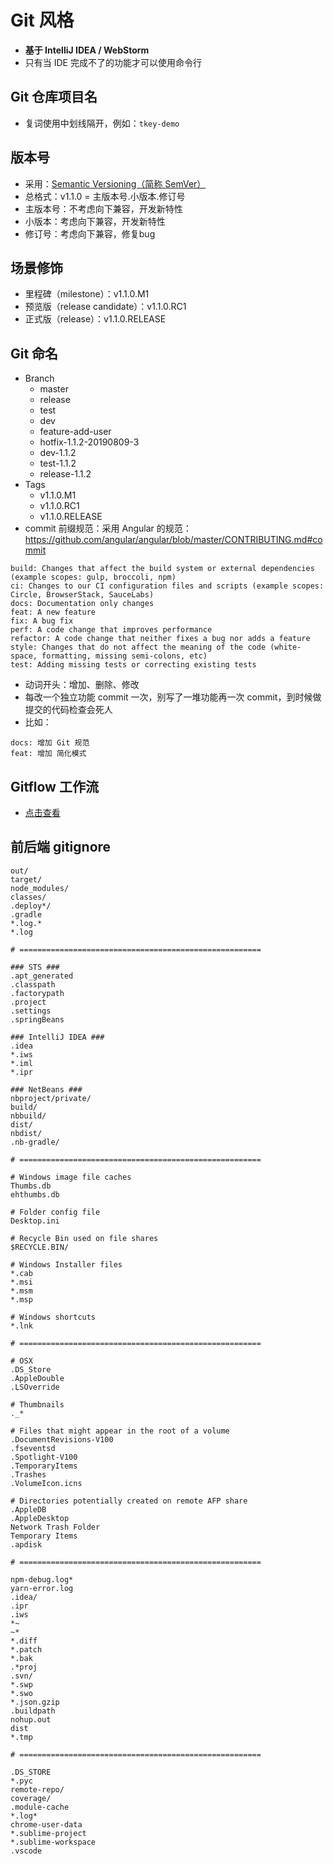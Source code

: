 
# Git 风格

- **基于 IntelliJ IDEA / WebStorm**
- 只有当 IDE 完成不了的功能才可以使用命令行

## Git 仓库项目名

- 复词使用中划线隔开，例如：`tkey-demo`

## 版本号

- 采用：[Semantic Versioning（简称 SemVer）](https://semver.org/)
- 总格式：v1.1.0 = 主版本号.小版本.修订号
- 主版本号：不考虑向下兼容，开发新特性
- 小版本：考虑向下兼容，开发新特性
- 修订号：考虑向下兼容，修复bug

## 场景修饰

- 里程碑（milestone）：v1.1.0.M1
- 预览版（release candidate）：v1.1.0.RC1
- 正式版（release）：v1.1.0.RELEASE

## Git 命名

- Branch
    - master
    - release
    - test
    - dev
    - feature-add-user
    - hotfix-1.1.2-20190809-3
    - dev-1.1.2
    - test-1.1.2
    - release-1.1.2
- Tags
    - v1.1.0.M1
    - v1.1.0.RC1
    - v1.1.0.RELEASE
- commit 前缀规范：采用 Angular 的规范：<https://github.com/angular/angular/blob/master/CONTRIBUTING.md#commit>

```
build: Changes that affect the build system or external dependencies (example scopes: gulp, broccoli, npm)
ci: Changes to our CI configuration files and scripts (example scopes: Circle, BrowserStack, SauceLabs)
docs: Documentation only changes
feat: A new feature
fix: A bug fix
perf: A code change that improves performance
refactor: A code change that neither fixes a bug nor adds a feature
style: Changes that do not affect the meaning of the code (white-space, formatting, missing semi-colons, etc)
test: Adding missing tests or correcting existing tests
```

- 动词开头：增加、删除、修改
- 每改一个独立功能 commit 一次，别写了一堆功能再一次 commit，到时候做提交的代码检查会死人
- 比如：

```
docs: 增加 Git 规范
feat: 增加 简化模式
```

## Gitflow 工作流

- [点击查看](https://github.com/judasn/IntelliJ-IDEA-Tutorial/blob/master/vcs-introduce.md#git-flow-%E7%9A%84%E4%BB%8B%E7%BB%8D)

## 前后端 gitignore

```
out/
target/
node_modules/
classes/
.deploy*/
.gradle
*.log.*
*.log

# ======================================================

### STS ###
.apt_generated
.classpath
.factorypath
.project
.settings
.springBeans

### IntelliJ IDEA ###
.idea
*.iws
*.iml
*.ipr

### NetBeans ###
nbproject/private/
build/
nbbuild/
dist/
nbdist/
.nb-gradle/

# ======================================================

# Windows image file caches
Thumbs.db
ehthumbs.db

# Folder config file
Desktop.ini

# Recycle Bin used on file shares
$RECYCLE.BIN/

# Windows Installer files
*.cab
*.msi
*.msm
*.msp

# Windows shortcuts
*.lnk

# ======================================================

# OSX
.DS_Store
.AppleDouble
.LSOverride

# Thumbnails
._*

# Files that might appear in the root of a volume
.DocumentRevisions-V100
.fseventsd
.Spotlight-V100
.TemporaryItems
.Trashes
.VolumeIcon.icns

# Directories potentially created on remote AFP share
.AppleDB
.AppleDesktop
Network Trash Folder
Temporary Items
.apdisk

# ======================================================

npm-debug.log*
yarn-error.log
.idea/
.ipr
.iws
*~
~*
*.diff
*.patch
*.bak
.*proj
.svn/
*.swp
*.swo
*.json.gzip
.buildpath
nohup.out
dist
*.tmp

# ======================================================

.DS_STORE
*.pyc
remote-repo/
coverage/
.module-cache
*.log*
chrome-user-data
*.sublime-project
*.sublime-workspace
.vscode

```